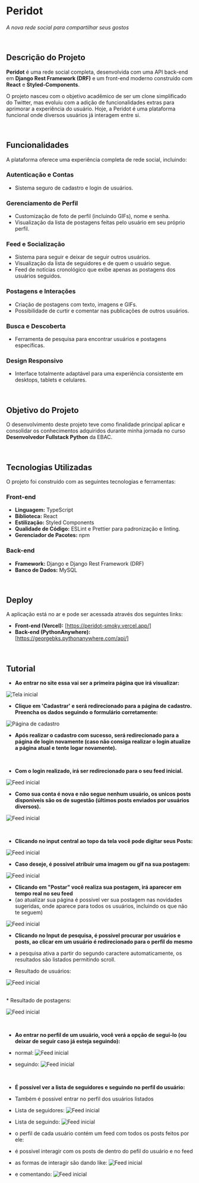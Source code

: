 # Peridot
*A nova rede social para compartilhar seus gostos*

<br>

## Descrição do Projeto

**Peridot** é uma rede social completa, desenvolvida com uma API back-end em **Django Rest Framework (DRF)** e um front-end moderno construído com **React** e **Styled-Components**.

O projeto nasceu com o objetivo acadêmico de ser um clone simplificado do Twitter, mas evoluiu com a adição de funcionalidades extras para aprimorar a experiência do usuário. Hoje, a Peridot é uma plataforma funcional onde diversos usuários já interagem entre si.

<br>

## Funcionalidades

A plataforma oferece uma experiência completa de rede social, incluindo:

### Autenticação e Contas
* Sistema seguro de cadastro e login de usuários.

### Gerenciamento de Perfil
* Customização de foto de perfil (incluindo GIFs), nome e senha.
* Visualização da lista de postagens feitas pelo usuário em seu próprio perfil.

### Feed e Socialização
* Sistema para seguir e deixar de seguir outros usuários.
* Visualização da lista de seguidores e de quem o usuário segue.
* Feed de notícias cronológico que exibe apenas as postagens dos usuários seguidos.

### Postagens e Interações
* Criação de postagens com texto, imagens e GIFs.
* Possibilidade de curtir e comentar nas publicações de outros usuários.

### Busca e Descoberta
* Ferramenta de pesquisa para encontrar usuários e postagens específicas.

### Design Responsivo
* Interface totalmente adaptável para uma experiência consistente em desktops, tablets e celulares.

<br>

## Objetivo do Projeto

O desenvolvimento deste projeto teve como finalidade principal aplicar e consolidar os conhecimentos adquiridos durante minha jornada no curso **Desenvolvedor Fullstack Python** da EBAC.

<br>

## Tecnologias Utilizadas

O projeto foi construído com as seguintes tecnologias e ferramentas:

### Front-end
* **Linguagem:** TypeScript
* **Biblioteca:** React
* **Estilização:** Styled Components
* **Qualidade de Código:** ESLint e Prettier para padronização e linting.
* **Gerenciador de Pacotes:** npm

### Back-end
* **Framework:** Django e Django Rest Framework (DRF)
* **Banco de Dados:** MySQL

<br>

## Deploy

A aplicação está no ar e pode ser acessada através dos seguintes links:

* **Front-end (Vercel):**  [https://peridot-smoky.vercel.app/]
* **Back-end (PythonAnywhere):** [https://georgebks.pythonanywhere.com/api/]

<br>


## Tutorial
* **Ao entrar no site essa vai ser a primeira página que irá visualizar:**
  
![Tela inicial](assets/Tela-inicial.png)

* **Clique em 'Cadastrar' e será redirecionado para a página de cadastro. Preencha os dados seguindo o formulário corretamente:**
  
![Página de cadastro](assets/Tela-Cadastro.png)

* **Após realizar o cadastro com sucesso, será redirecionado para a página de login novamente (caso não consiga realizar o login atualize a página atual e tente logar novamente).**

  <br>
  
* **Com o login realizado, irá ser redirecionado para o seu feed inicial.**
  
![Feed inicial](assets/Tela-Feed-Inicial.png)

* **Como sua conta é nova e não segue nenhum usuário, os unicos posts disponiveis são os de sugestão (últimos posts enviados por usuários diversos).**

  
![Feed inicial](assets/Sugestao.png)

  <br>

* **Clicando no input central ao topo da tela você pode digitar seus Posts:**
  
![Feed inicial](assets/Digitando-Postagem.png)

* **Caso deseje, é possivel atribuir uma imagem ou gif na sua postagem:**
  
![Feed inicial](assets/Adicionando-Imagem.png)


* **Clicando em "Postar" você realiza sua postagem, irá aparecer em tempo real no seu feed**
* (ao atualizar sua página é possivel ver sua postagem nas novidades sugeridas, onde aparece para todos os usuários, incluindo os que não te seguem)
  
  
![Feed inicial](assets/Postando.png)


* **Clicando no Input de pesquisa, é possivel procurar por usuários e posts, ao clicar em um usuário é redirecionado para o perfil do mesmo**
* a pesquisa ativa a partir do segundo caractere automaticamente, os resultados são listados permitindo scroll.

  
* Resultado de usuários:
  
![Feed inicial](assets/Pesquisa-Usuarios.png)

<br>
* Resultado de postagens:

![Feed inicial](assets/Pesquisa-Postagem.png)

<br>

* **Ao entrar no perfil de um usuário, você verá a opção de segui-lo (ou deixar de seguir caso já esteja seguindo):**


* normal:
![Feed inicial](assets/Perfil-de-Terceiros.png)


* seguindo:
![Feed inicial](assets/Seguindo.png)


<br>

* **É possivel ver a lista de seguidores e seguindo no perfil do usuário:**
* Também é possivel entrar no perfil dos usuários listados 

* Lista de seguidores:
![Feed inicial](assets/Lista-Seguidores.png)

* Lista de seguindo:
![Feed inicial](assets/Lista-Seguindo.png)

* o perfil de cada usuário contém um feed com todos os posts feitos por ele:
* é possivel interagir com os posts de dentro do pefil do usuário e no feed

* as formas de interagir são dando like:
![Feed inicial](assets/Like.png)

* e comentando:
![Feed inicial](assets/Like.png)
